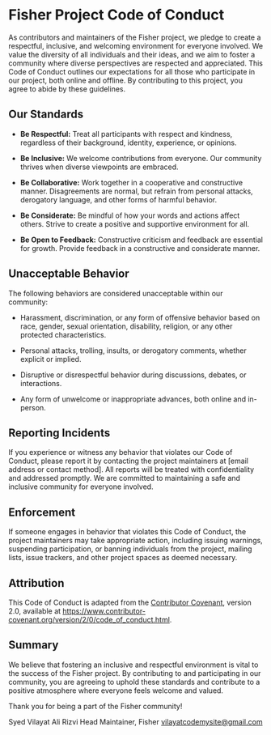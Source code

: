 # Fisher Project Code of Conduct

As contributors and maintainers of the Fisher project, we pledge to create a respectful, inclusive, and welcoming environment for everyone involved. We value the diversity of all individuals and their ideas, and we aim to foster a community where diverse perspectives are respected and appreciated. This Code of Conduct outlines our expectations for all those who participate in our project, both online and offline. By contributing to this project, you agree to abide by these guidelines.

## Our Standards

- **Be Respectful:** Treat all participants with respect and kindness, regardless of their background, identity, experience, or opinions.

- **Be Inclusive:** We welcome contributions from everyone. Our community thrives when diverse viewpoints are embraced.

- **Be Collaborative:** Work together in a cooperative and constructive manner. Disagreements are normal, but refrain from personal attacks, derogatory language, and other forms of harmful behavior.

- **Be Considerate:** Be mindful of how your words and actions affect others. Strive to create a positive and supportive environment for all.

- **Be Open to Feedback:** Constructive criticism and feedback are essential for growth. Provide feedback in a constructive and considerate manner.

## Unacceptable Behavior

The following behaviors are considered unacceptable within our community:

- Harassment, discrimination, or any form of offensive behavior based on race, gender, sexual orientation, disability, religion, or any other protected characteristics.

- Personal attacks, trolling, insults, or derogatory comments, whether explicit or implied.

- Disruptive or disrespectful behavior during discussions, debates, or interactions.

- Any form of unwelcome or inappropriate advances, both online and in-person.

## Reporting Incidents

If you experience or witness any behavior that violates our Code of Conduct, please report it by contacting the project maintainers at [email address or contact method]. All reports will be treated with confidentiality and addressed promptly. We are committed to maintaining a safe and inclusive community for everyone involved.

## Enforcement

If someone engages in behavior that violates this Code of Conduct, the project maintainers may take appropriate action, including issuing warnings, suspending participation, or banning individuals from the project, mailing lists, issue trackers, and other project spaces as deemed necessary.

## Attribution

This Code of Conduct is adapted from the [Contributor Covenant](https://www.contributor-covenant.org/), version 2.0, available at https://www.contributor-covenant.org/version/2/0/code_of_conduct.html.

## Summary

We believe that fostering an inclusive and respectful environment is vital to the success of the Fisher project. By contributing to and participating in our community, you are agreeing to uphold these standards and contribute to a positive atmosphere where everyone feels welcome and valued.

Thank you for being a part of the Fisher community!

Syed Vilayat Ali Rizvi
Head Maintainer, Fisher
<vilayatcodemysite@gmail.com>